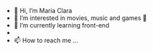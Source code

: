 - 👋 Hi, I’m Maria Clara
- 👀 I’m interested in movies, music and games 🐙
- 🌱 I’m currently learning front-end
-
- 📫 How to reach me ...

<!---
MariaClr/MariaClr is a ✨ special ✨ repository because its `README.md` (this file) appears on your GitHub profile.
You can click the Preview link to take a look at your changes.
--->
